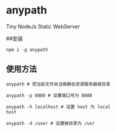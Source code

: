 # anypath

Tiny NodeJs Static WebServer

##安装

```
npm i -g anypath
```


## 使用方法

```
anypath # 把当前文件夹当做静态资源服务器根目录

anypath -p 8080 # 设置端口号为 8080 

anypath -h localhost # 设置 host 为 local
host

anypath -d /user # 设置根目录为 /usr
```